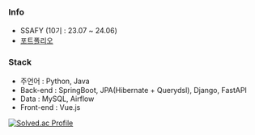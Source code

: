 ### Info
- SSAFY (10기 : 23.07 ~ 24.06)
- [포트폴리오](https://climbing-helicona-7e3.notion.site/96f44674c08147d384c71f6781304f1f)

### Stack
- 주언어 : Python, Java
- Back-end : SpringBoot, JPA(Hibernate + Querydsl), Django, FastAPI
- Data : MySQL, Airflow
- Front-end : Vue.js

[![Solved.ac Profile](http://mazassumnida.wtf/api/v2/generate_badge?boj=yjeum03)](https://solved.ac/yjeum03/)
